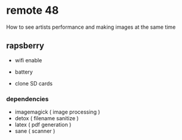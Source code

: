 # remote 48

How to see artists performance and making images at the same time

## rapsberry

- wifi enable 
- battery

- clone SD cards

### dependencies

- imagemagick ( image processing )
- detox 			( filename sanitize )
- latex				( pdf generation )
- sane 				( scanner )

